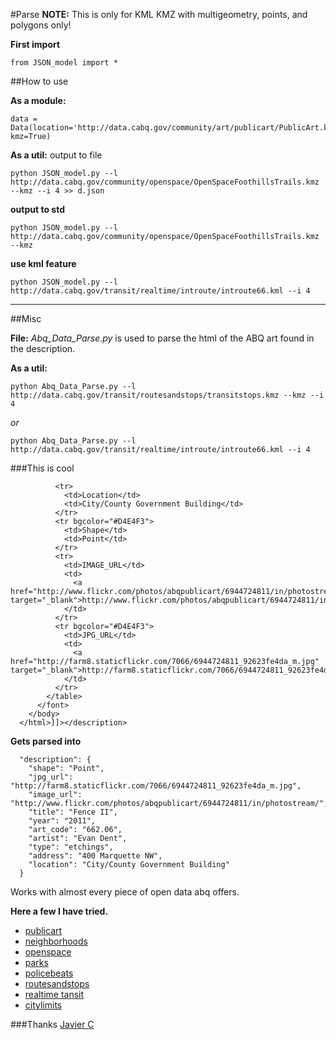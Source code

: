 #Parse
**NOTE:** This is only for KML KMZ with multigeometry, points, and polygons only!

**First import**

    from JSON_model import *

##How to use

**As a module:**

    data = Data(location='http://data.cabq.gov/community/art/publicart/PublicArt.kmz', kmz=True)

**As a util:**
output to file

    python JSON_model.py --l http://data.cabq.gov/community/openspace/OpenSpaceFoothillsTrails.kmz --kmz --i 4 >> d.json

**output to std**

    python JSON_model.py --l http://data.cabq.gov/community/openspace/OpenSpaceFoothillsTrails.kmz --kmz

**use kml feature**

    python JSON_model.py --l http://data.cabq.gov/transit/realtime/introute/introute66.kml --i 4

---

##Misc

**File:** *Abq_Data_Parse.py* is used to parse the html of the ABQ art found in the description.

**As a util:**
		
	python Abq_Data_Parse.py --l http://data.cabq.gov/transit/routesandstops/transitstops.kmz --kmz --i 4
		
*or*

	python Abq_Data_Parse.py --l http://data.cabq.gov/transit/realtime/introute/introute66.kml --i 4


###This is cool


              <tr>
                <td>Location</td>
                <td>City/County Government Building</td>
              </tr>
              <tr bgcolor="#D4E4F3">
                <td>Shape</td>
                <td>Point</td>
              </tr>
              <tr>
                <td>IMAGE_URL</td>
                <td>
                  <a href="http://www.flickr.com/photos/abqpublicart/6944724811/in/photostream/" target="_blank">http://www.flickr.com/photos/abqpublicart/6944724811/in/photostream/</a>
                </td>
              </tr>
              <tr bgcolor="#D4E4F3">
                <td>JPG_URL</td>
                <td>
                  <a href="http://farm8.staticflickr.com/7066/6944724811_92623fe4da_m.jpg" target="_blank">http://farm8.staticflickr.com/7066/6944724811_92623fe4da_m.jpg</a>
                </td>
              </tr>
            </table>
          </font>
        </body>
      </html>]]></description>


**Gets parsed into**

      "description": {
        "shape": "Point",
        "jpg_url": "http://farm8.staticflickr.com/7066/6944724811_92623fe4da_m.jpg",
        "image_url": "http://www.flickr.com/photos/abqpublicart/6944724811/in/photostream/",
        "title": "Fence II",
        "year": "2011",
        "art_code": "662.06",
        "artist": "Evan Dent",
        "type": "etchings",
        "address": "400 Marquette NW",
        "location": "City/County Government Building"
      }

Works with almost every piece of open data abq offers. 

**Here a few I have tried.**

* [publicart](http://data.cabq.gov/community/art/publicart/)  
* [neighborhoods](http://data.cabq.gov/community/neighborhoods/)  
* [openspace](http://data.cabq.gov/community/openspace/)  
* [parks](http://data.cabq.gov/community/parksandrec/parks/)  
* [policebeats](http://data.cabq.gov/publicsafety/policebeats/)  
* [routesandstops](http://data.cabq.gov/transit/routesandstops/)  
* [realtime tansit](http://data.cabq.gov/transit/realtime/)  
* [citylimits](http://data.cabq.gov/government/citylimits/)


###Thanks [Javier C](http://twitter.com/_javierc)